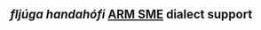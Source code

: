 ## *fljúga handahófi* [ARM SME](https://community.arm.com/arm-community-blogs/b/architectures-and-processors-blog/posts/arm-scalable-matrix-extension-introduction) dialect support 


